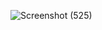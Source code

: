 ![Screenshot (525)](https://github.com/user-attachments/assets/5766d03b-df41-4599-b399-66b39e8b281a)
